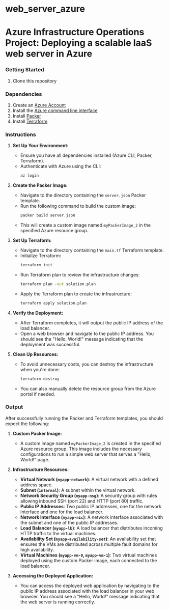 # web_server_azure

# Azure Infrastructure Operations Project: Deploying a scalable IaaS web server in Azure

### Getting Started
1. Clone this repository

### Dependencies
1. Create an [Azure Account](https://portal.azure.com) 
2. Install the [Azure command line interface](https://docs.microsoft.com/en-us/cli/azure/install-azure-cli?view=azure-cli-latest)
3. Install [Packer](https://www.packer.io/downloads)
4. Install [Terraform](https://www.terraform.io/downloads.html)

### Instructions

1. **Set Up Your Environment:**
   - Ensure you have all dependencies installed (Azure CLI, Packer, Terraform).
   - Authenticate with Azure using the CLI:
     ```bash
     az login
     ```

2. **Create the Packer Image:**
   - Navigate to the directory containing the `server.json` Packer template.
   - Run the following command to build the custom image:
     ```bash
     packer build server.json
     ```
   - This will create a custom image named `myPackerImage_2` in the specified Azure resource group.

3. **Set Up Terraform:**
   - Navigate to the directory containing the `main.tf` Terraform template.
   - Initialize Terraform:
     ```bash
     terraform init
     ```
   - Run Terraform plan to review the infrastructure changes:
     ```bash
     terraform plan -out solution.plan
     ```
   - Apply the Terraform plan to create the infrastructure:
     ```bash
     terraform apply solution.plan
     ```

4. **Verify the Deployment:**
   - After Terraform completes, it will output the public IP address of the load balancer.
   - Open a web browser and navigate to the public IP address. You should see the "Hello, World!" message indicating that the deployment was successful.

5. **Clean Up Resources:**
   - To avoid unnecessary costs, you can destroy the infrastructure when you're done:
     ```bash
     terraform destroy
     ```
   - You can also manually delete the resource group from the Azure portal if needed.

### Output

After successfully running the Packer and Terraform templates, you should expect the following:

1. **Custom Packer Image:**
   - A custom image named `myPackerImage_2` is created in the specified Azure resource group. This image includes the necessary configurations to run a simple web server that serves a "Hello, World!" page.

2. **Infrastructure Resources:**
   - **Virtual Network (`myapp-network`)**: A virtual network with a defined address space.
   - **Subnet (`internal`)**: A subnet within the virtual network.
   - **Network Security Group (`myapp-nsg`)**: A security group with rules allowing inbound SSH (port 22) and HTTP (port 80) traffic.
   - **Public IP Addresses**: Two public IP addresses, one for the network interface and one for the load balancer.
   - **Network Interface (`myapp-nic`)**: A network interface associated with the subnet and one of the public IP addresses.
   - **Load Balancer (`myapp-lb`)**: A load balancer that distributes incoming HTTP traffic to the virtual machines.
   - **Availability Set (`myapp-availability-set`)**: An availability set that ensures the VMs are distributed across multiple fault domains for high availability.
   - **Virtual Machines (`myapp-vm-0`, `myapp-vm-1`)**: Two virtual machines deployed using the custom Packer image, each connected to the load balancer.

3. **Accessing the Deployed Application:**
   - You can access the deployed web application by navigating to the public IP address associated with the load balancer in your web browser. You should see a "Hello, World!" message indicating that the web server is running correctly.


